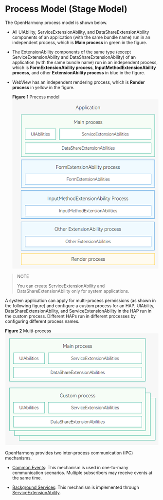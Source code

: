 # Process Model (Stage Model)


The OpenHarmony process model is shown below.


- All UIAbility, ServiceExtensionAbility, and DataShareExtensionAbility components of an application (with the same bundle name) run in an independent process, which is **Main process** in green in the figure.

- The ExtensionAbility components of the same type (except ServiceExtensionAbility and DataShareExtensionAbility) of an application (with the same bundle name) run in an independent process, which is **FormExtensionAbility process**, **InputMethodExtensionAbility process**, and other **ExtensionAbility process** in blue in the figure.

- WebView has an independent rendering process, which is **Render process** in yellow in the figure.

  **Figure 1** Process model 
![process-model](figures/process-model.png)

> NOTE
>
> You can create ServiceExtensionAbility and DataShareExtensionAbility only for system applications.

A system application can apply for multi-process permissions (as shown in the following figure) and configure a custom process for an HAP. UIAbility, DataShareExtensionAbility, and ServiceExtensionAbility in the HAP run in the custom process. Different HAPs run in different processes by configuring different process names.

**Figure 2** Multi-process 
![multi-process](figures/multi-process.png)


OpenHarmony provides two inter-process communication (IPC) mechanisms.


- [Common Events](common-event-overview.md): This mechanism is used in one-to-many communication scenarios. Multiple subscribers may receive events at the same time.

- [Background Services](background-services.md): This mechanism is implemented through [ServiceExtensionAbility](serviceextensionability.md).
